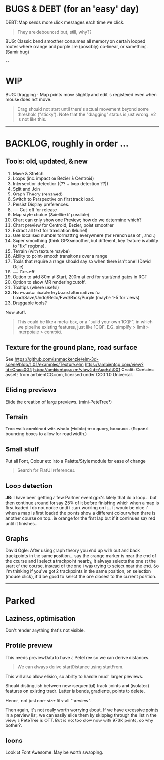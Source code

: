 
# BUGS & DEBT (for an 'easy' day)

DEBT: Map sends more click messages each time we click. 
> They are debounced but, still, why??

BUG: Classic bend smoother consumes all memory on certain looped routes where
     orange and purple are (possibly) co-linear, or something. (Samir bug)

--

# WIP

BUG: Dragging - Map points move slightly and edit is registered even when mouse does not move.
> Drag should not start until there's actual movement beyond some threshold ("sticky").
> Note that the "dragging" status is just wrong. v2 is not like this.

---

# BACKLOG, roughly in order ...

## Tools: old, updated, & new

1. Move & Stretch
2. Loops (inc. impact on Bezier & Centroid)
3. Intersection detection ((?? + loop detection ??))
4. Split and Join
5. Graph Theory (renamed)
6. Switch to Perspective on first track load.
7. Persist Display preferences.
8. --- Cut-off for release
9. Map style choice (Satellite if possible)
10. Chart can only show one Preview; how do we determine which?
11. Chart preview for Centroid, Bezier, point smoother
12. Extract all text for translation (Muriel)
13. Use localised number formatting everywhere (for French use of , and .)
14. Super smoothing  (think GPXsmoother, but different, key feature is ability to "fix" regions).
15. Terrain (with texture maybe)
16. Ability to point-smooth transitions over a range
17. Tools that require a range should say so when there isn't one! (David Ogle)
18. --- Cut-off
19. Option to add 80m at Start, 200m at end for start/end gates in RGT
20. Option to show MR rendering cutoff.
21. Tooltips (where useful)
22. Non-customisable keyboard alternatives for Load/Save/Undo/Redo/Fwd/Back/Purple (maybe 1-5 for views)
23. Draggable tools?

New stuff:
> This could be like a meta-box, or a "build your own 1CQF", in which
> we pipeline existing features, just like 1CQF.
> E.G. simplify > limit > interpolate > centroid.

## Texture for the ground plane, road surface

See https://github.com/ianmackenzie/elm-3d-scene/blob/1.0.1/examples/Texture.elm
https://ambientcg.com/view?id=Grass004
https://ambientcg.com/view?id=Asphalt001
Credit: Contains assets from ambientCG.com, licensed under CC0 1.0 Universal.

## Eliding previews

Elide the creation of large previews. (mini-PeteTree?)

## Terrain

Tree walk combined with whole (visible) tree query, because <track loops>.
(Expand bounding boxes to allow for road width.)

## Small stuff

Put all Font, Colour etc into a Palette/Style module for ease of change.
> Search for FlatUI references.

## Loop detection

**JB**: I have been getting a few Partner event gpx's lately that do a loop... but then continue around for say 25% of it before finishing which when a map is first loaded i do not notice until i start working on it... it would be nice if when a map is first loaded the points show a different colour when there is another course on top.. ie orange for the first lap but if it continues say red until it finishes..

## Graphs

David Ogle: After using graph theory you end up with out and back trackpoints in the same position... say the orange marker is near the end of the course and I select a trackpoint nearby, it always selects the one at the start of the course, instead of the one I was trying to select near the end. So I'm thinking if you've got 2 trackpoints in the same position, on selection (mouse click), it'd be good to select the one closest to the current position.


---

# Parked

## Laziness, optimisation

Don't render anything that's not visible.

## Profile preview

This needs previewData to have a PeteTree so we can derive distances.
> We can always derive startDistance using startFrom.

This will also allow elision, so ability to handle much larger previews.

Should distinguish between new (sequential) track points and (isolated) features
on existing track. Latter is bends, gradients, points to delete.

Hence, not just one-size-fits-all "preview".

Then again, it's not really worth worrying about. If we have excessive points
in a preview list, we can easily elide them by skipping through the list in the
view; a PeteTree is OTT.
But is not too slow now with 973K points, so why bother?.

## Icons

Look at Font Awesome. May be worth swapping.


